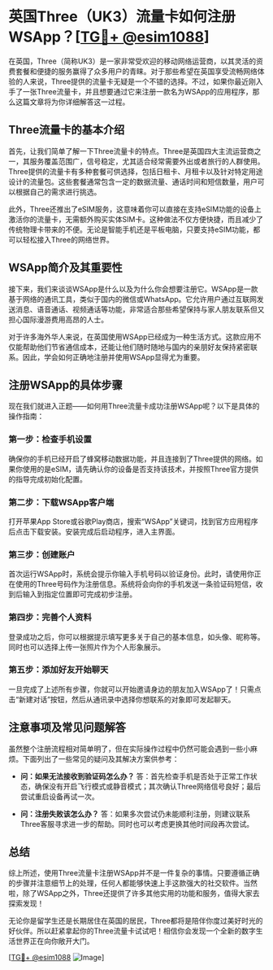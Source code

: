 # 英国Three（UK3）流量卡如何注册WSApp？[[TG💪+ @esim1088](https://t.me/s/esim1088)]

在英国，Three（简称UK3）是一家非常受欢迎的移动网络运营商，以其灵活的资费套餐和便捷的服务赢得了众多用户的青睐。对于那些希望在英国享受流畅网络体验的人来说，Three提供的流量卡无疑是一个不错的选择。不过，如果你最近刚入手了一张Three流量卡，并且想要通过它来注册一款名为WSApp的应用程序，那么这篇文章将为你详细解答这一过程。

## Three流量卡的基本介绍

首先，让我们简单了解一下Three流量卡的特点。Three是英国四大主流运营商之一，其服务覆盖范围广，信号稳定，尤其适合经常需要外出或者旅行的人群使用。Three提供的流量卡有多种套餐可供选择，包括日租卡、月租卡以及针对特定用途设计的流量包。这些套餐通常包含一定的数据流量、通话时间和短信数量，用户可以根据自己的需求进行挑选。

此外，Three还推出了eSIM服务，这意味着你可以直接在支持eSIM功能的设备上激活你的流量卡，无需额外购买实体SIM卡。这种做法不仅方便快捷，而且减少了传统物理卡带来的不便。无论是智能手机还是平板电脑，只要支持eSIM功能，都可以轻松接入Three的网络世界。

## WSApp简介及其重要性

接下来，我们来谈谈WSApp是什么以及为什么你会想要注册它。WSApp是一款基于网络的通讯工具，类似于国内的微信或WhatsApp。它允许用户通过互联网发送消息、语音通话、视频通话等功能，非常适合那些希望保持与家人朋友联系但又担心国际漫游费用高昂的人士。

对于许多海外华人来说，在英国使用WSApp已经成为一种生活方式。这款应用不仅能帮助他们节省通信成本，还能让他们随时随地与国内的亲朋好友保持紧密联系。因此，学会如何正确地注册并使用WSApp显得尤为重要。

## 注册WSApp的具体步骤

现在我们就进入正题——如何用Three流量卡成功注册WSApp呢？以下是具体的操作指南：

### 第一步：检查手机设置
确保你的手机已经开启了蜂窝移动数据功能，并且连接到了Three提供的网络。如果你使用的是eSIM，请先确认你的设备是否支持该技术，并按照Three官方提供的指导完成初始化配置。

### 第二步：下载WSApp客户端
打开苹果App Store或谷歌Play商店，搜索“WSApp”关键词，找到官方应用程序后点击下载安装。安装完成后启动程序，进入主界面。

### 第三步：创建账户
首次运行WSApp时，系统会提示你输入手机号码以验证身份。此时，请使用你正在使用的Three号码作为注册信息。系统将会向你的手机发送一条验证码短信，收到后输入到指定位置即可完成初步注册。

### 第四步：完善个人资料
登录成功之后，你可以根据提示填写更多关于自己的基本信息，如头像、昵称等。同时也可以选择上传一张照片作为个人形象展示。

### 第五步：添加好友开始聊天
一旦完成了上述所有步骤，你就可以开始邀请身边的朋友加入WSApp了！只需点击“新建对话”按钮，然后从通讯录中选择你想联系的对象即可发起聊天。

## 注意事项及常见问题解答

虽然整个注册流程相对简单明了，但在实际操作过程中仍然可能会遇到一些小麻烦。下面列出了一些常见的疑问及其解决方案供参考：

- **问：如果无法接收到验证码怎么办？**
  答：首先检查手机是否处于正常工作状态，确保没有开启飞行模式或静音模式；其次确认Three网络信号良好；最后尝试重启设备再试一次。

- **问：注册失败该怎么办？**
  答：如果多次尝试仍未能顺利注册，则建议联系Three客服寻求进一步的帮助。同时也可以考虑更换其他时间段再次尝试。

## 总结

综上所述，使用Three流量卡注册WSApp并不是一件复杂的事情。只要遵循正确的步骤并注意细节上的处理，任何人都能够快速上手这款强大的社交软件。当然啦，除了WSApp之外，Three还提供了许多其他实用的功能和服务，值得大家去探索发现！

无论你是留学生还是长期居住在英国的居民，Three都将是陪伴你度过美好时光的好伙伴。所以赶紧拿起你的Three流量卡试试吧！相信你会发现一个全新的数字生活世界正在向你敞开大门。

[[TG💪+ @esim1088](https://t.me/s/esim1088) ![Image](https://i.postimg.cc/4NQfJmqS/Snipaste-2025-05-13-00-14-12.png)]